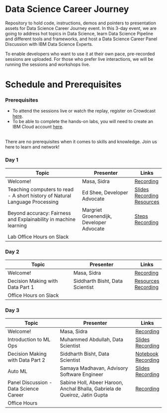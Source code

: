 # Data Science Career Journey
Repository to hold code, instructions, demos and pointers to presentation assets for Data Science Career Journey event. In this 3-day event, we are going to address hot topics in Data Science, learn Data Science Pipeline and different tools and frameworks, and host a Data Science Career Panel Discussion with IBM Data Science Experts.<br>

To enable developers who want to use it at their own pace, pre-recorded sessions are uploaded. For those who prefer live interactions, we will be running the sessions and workshops live.

# Schedule and Prerequisites
### Prerequisites
- To attend the sessions live or watch the replay, register on Crowdcast <a href="https://www.crowdcast.io/e/ds-career">here</a>.
- To be able to complete the hands-on labs, you will need to create an IBM Cloud account <a href="https://ibm.biz/Bdqkuh ">here</a>.<br>

<br>There are no prerequisites when it comes to skills and knowledge. Join us here to learn and network!
### Day 1
|Topic|Presenter|Links|
|---------------------------------|---|---|
|Welcome!| Masa, Sidra|<a href="https://www.crowdcast.io/e/ds-career/1">Recording</a>|
|Teaching computers to read - A short history of Natural Language Processing|Ed Shee, Developer Advocate|<a href="https://github.com/ozzael-codes/DS-Assets/blob/main/slides/NLP.pdf">Slides</a> <br> <a href="https://www.crowdcast.io/e/ds-career/2">Recording</a><br> <a href="https://github.com/ozzael-codes/DS-Assets/blob/main/resources.md">Resources</a>|
|Beyond accuracy: Fairness and Explainability in machine learning|Margriet Groenendijk, Developer Advocate|<a href="https://ibm-developer.gitbook.io/fair-and-explainable-ai/beyond-accuracy">Steps</a> <br> <a href="https://www.crowdcast.io/e/ds-career/3">Recording</a>|
|Lab Office Hours on Slack|
### Day 2
|Topic|Presenter|Links|
|---------------------------------|---|---|
|Welcome!| Masa, Sidra|<a href="https://www.crowdcast.io/e/ds-career/4">Recording</a>|
|Decision Making with Data Part 1|Siddharth Bisht, Data Scientist|<a href="https://github.com/ozzael-codes/DS-Assets/tree/main/labs/Decision%20Making%20with%20Data%20Part%201">Resources</a><br> <a href="https://www.crowdcast.io/e/ds-career/5">Recording</a>|
|Office Hours on Slack|
### Day 3
|Topic|Presenter|Links|
|---------------------------------|---|---|
|Welcome!|Masa, Sidra|<a href="https://www.crowdcast.io/e/ds-career/6">Recording</a>|
|Introduction to ML Ops|Muhammed Abdullah, Data Scientist|<a href="https://github.com/ozzael-codes/DS-Assets/blob/main/slides/Introduction%20to%20MLOps.pptx">Slides</a> <br><a href="https://www.crowdcast.io/e/ds-career/7">Recording</a>|
|Decision Making with Data Part 2|Siddharth Bisht, Data Scientist|<a href="https://github.com/ozzael-codes/DS-Assets/tree/main/labs/Decision%20Making%20with%20Data%20part%202">Notebook</a> <br><a href="https://www.crowdcast.io/e/ds-career/8"> Recording</a>|
|Auto ML|Samaya Madhavan, Advisory Software Engineer|<a href="https://github.com/ozzael-codes/DS-Assets/blob/main/slides/AutoML%20-%20Lightning%20talk%20.pptx">Slides</a> <br> <a href="https://www.crowdcast.io/e/ds-career/9">Recording</a>|
|Panel Discussion - Data Science Career|Sabine Holl, Abeer Haroon, Anchal Bhalla, Gabriela de Queiroz, Jatin Gupta|<a href="https://www.crowdcast.io/e/ds-career/10">Recording</a>|
|Office Hours|
